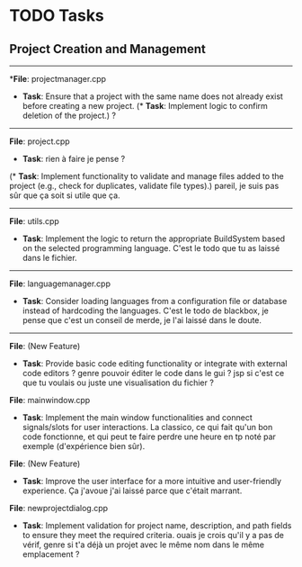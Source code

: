 # TODO Tasks
## Project Creation and Management

---------------------------
***File**: projectmanager.cpp

* **Task**: Ensure that a project with the same name does not already exist before creating a new project.
(* **Task**: Implement logic to confirm deletion of the project.) ?

---------------------------

**File**: project.cpp

* **Task**: rien à faire je pense ? 

(* **Task**: Implement functionality to validate and manage files added to the project (e.g., check for duplicates, validate file types).) pareil, je suis pas sûr que ça soit si utile que ça.

---------------------------

**File**: utils.cpp

* **Task**: Implement the logic to return the appropriate BuildSystem based on the selected programming language. C'est le todo que tu as laissé dans le fichier.

---------------------------

**File**: languagemanager.cpp

* **Task**: Consider loading languages from a configuration file or database instead of hardcoding the languages.
 C'est le todo de blackbox, je pense que c'est un conseil de merde, je l'ai laissé dans le doute.

---------------------------

**File**: (New Feature)
* **Task**: Provide basic code editing functionality or integrate with external code editors ? genre pouvoir éditer le code dans le gui ? jsp si c'est ce que tu voulais ou juste une visualisation du fichier ?


**File**: mainwindow.cpp
* **Task**: Implement the main window functionalities and connect signals/slots for user interactions. La classico, ce qui fait qu'un bon code fonctionne, et qui peut te faire perdre une heure en tp noté par exemple (d'expérience bien sûr).

**File**: (New Feature)
* **Task**: Improve the user interface for a more intuitive and user-friendly experience. Ça j'avoue j'ai laissé parce que c'était marrant.

**File**: newprojectdialog.cpp

* **Task**: Implement validation for project name, description, and path fields to ensure they meet the required criteria. ouais je crois qu'il y a pas de vérif, genre si t'a déjà un projet avec le même nom dans le même emplacement ?
